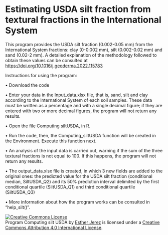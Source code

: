 # Estimating USDA silt fraction from textural fractions in the International System

This program provides the USDA silt fraction (0.002-0.05 mm) from the International System fractions: clay (0-0.002 mm), silt (0.002-0.02 mm) and sand (0.02-2 mm). A detailed explanation of the methodology followed to obtain these values can be consulted at https://doi.org/10.1016/j.geoderma.2022.115783

Instructions for using the program:

• Download the code

• Enter your data in the Input_data.xlsx file, that is, sand, silt and clay according to the International System of each soil samples. These data must be written as a percentage and with a single decimal figure; if they are entered with two or more decimal figures, the program will not return any results.

• Open the file Computing siltUSDA, in R.

• Run the code, then, the Computing_siltUSDA function will be created in the Environment. Execute this function next.

• An analysis of the input data is carried out, warning if the sum of the three textural fractions is not equal to 100. If this happens, the program will not return any results.

• The output_data.xlsx file is created, in which 3 new fields are added to the original ones: the predicted value for the USDA silt fraction (conditional median, SiltUSDA_Q2) and its 50% prediction interval delimited by the first conditional quartile (SiltUSDA_Q1) and third conditional quartile (SiltUSDA_Q3)
    
• More information about how the program works can be consulted in “help_silt()”.
    
 
<a rel="license" href="http://creativecommons.org/licenses/by/4.0/"><img alt="Creative Commons License" style="border-width:0" src="https://i.creativecommons.org/l/by/4.0/80x15.png" /></a><br /><span xmlns:dct="http://purl.org/dc/terms/" property="dct:title">Program Computing silt USDA </span> by <a xmlns:cc="http://creativecommons.org/ns#" href="https://github.com/ejerezl/Proyecto-Eva/" property="cc:attributionName" property="cc:attributionName" rel="cc:attributionURL"> Esther Jerez</a> is licensed under a <a rel="license" href="http://creativecommons.org/licenses/by/4.0/">Creative Commons Attribution 4.0 International License</a>.
